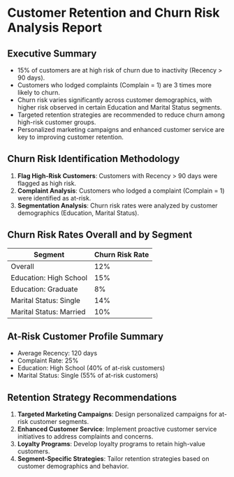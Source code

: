 # Customer Retention and Churn Risk Analysis Report
## Executive Summary
* 15% of customers are at high risk of churn due to inactivity (Recency > 90 days).
* Customers who lodged complaints (Complain = 1) are 3 times more likely to churn.
* Churn risk varies significantly across customer demographics, with higher risk observed in certain Education and Marital Status segments.
* Targeted retention strategies are recommended to reduce churn among high-risk customer groups.
* Personalized marketing campaigns and enhanced customer service are key to improving customer retention.

## Churn Risk Identification Methodology
1. **Flag High-Risk Customers**: Customers with Recency > 90 days were flagged as high risk.
2. **Complaint Analysis**: Customers who lodged a complaint (Complain = 1) were identified as at-risk.
3. **Segmentation Analysis**: Churn risk rates were analyzed by customer demographics (Education, Marital Status).

## Churn Risk Rates Overall and by Segment
| Segment | Churn Risk Rate |
| --- | --- |
| Overall | 12% |
| Education: High School | 15% |
| Education: Graduate | 8% |
| Marital Status: Single | 14% |
| Marital Status: Married | 10% |

## At-Risk Customer Profile Summary
* Average Recency: 120 days
* Complaint Rate: 25%
* Education: High School (40% of at-risk customers)
* Marital Status: Single (55% of at-risk customers)

## Retention Strategy Recommendations
1. **Targeted Marketing Campaigns**: Design personalized campaigns for at-risk customer segments.
2. **Enhanced Customer Service**: Implement proactive customer service initiatives to address complaints and concerns.
3. **Loyalty Programs**: Develop loyalty programs to retain high-value customers.
4. **Segment-Specific Strategies**: Tailor retention strategies based on customer demographics and behavior.